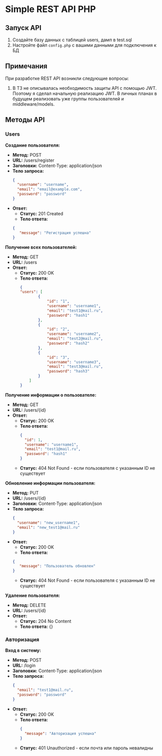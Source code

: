 # Simple REST API PHP

## Запуск API

1. Создайте базу данных с таблицей users, дамп в test.sql
2. Настройте файл  `config.php`  с вашими данными для подключения к БД

## Примечания

При разработке REST API возникли следующие вопросы:
1) В ТЗ не описывалась необходимость защиты API с помощью JWT. Поэтому я сделал начальную реализацию JWT. В личных планах в будущем реализовать уже группы пользователей и middleware/models. 


## Методы API
### Users
**Создание пользователя:**

* **Метод:** POST
* **URL:** /users/register
* **Заголовки:** Content-Type: application/json
* **Тело запроса:**
    ```json
    {
      "username": "username",
      "email": "email@example.com",
      "password": "password"
    }
    ```
* **Ответ:**
    * **Статус:** 201 Created
    * **Тело ответа:** 
     ```json
    {
        "message": "Регистрация успешна"
    }
    ```
**Получение всех пользователей:**

* **Метод:** GET
* **URL:** /users
* **Ответ:**
    * **Статус:** 200 OK
    * **Тело ответа:**
        ```json
        {
        "users": [
                {
                    "id": "1",
                    "username": "username1",
                    "email": "test1@mail.ru",
                    "password": "hash1"
                },
                {
                    "id": "2",
                    "username": "username2",
                    "email": "test2@mail.ru",
                    "password": "hash2"
                },
                {
                    "id": "3",
                    "username": "username3",
                    "email": "test3@mail.ru",
                    "password": "hash3"
                }
            ]
        }
        ```

**Получение информации о пользователе:**

* **Метод:** GET
* **URL:** /users/{id}
* **Ответ:**
    * **Статус:** 200 OK
    * **Тело ответа:**
        ```json
        {
          "id": 1,
          "username": "username1",
          "email": "test1@mail.ru",
          "password": "hash1"
        }
        ```
    * **Статус:** 404 Not Found - если пользователя с указанным ID не существует

**Обновление информации пользователя:**

* **Метод:** PUT
* **URL:** /users/{id}
* **Заголовки:** Content-Type: application/json
* **Тело запроса:**
    ```json
    {
      "username": "new_username1",
      "email": "new_test1@mail.ru"
    }
    ```
* **Ответ:**
    * **Статус:** 200 OK
    * **Тело ответа:** 
     ```json
    {
        "message": "Пользователь обновлен"
    }
    ```
    * **Статус:** 404 Not Found - если пользователя с указанным ID не существует

**Удаление пользователя:**

* **Метод:** DELETE
* **URL:** /users/{id}
* **Ответ:**
    * **Статус:** 204 No Content
    * **Тело ответа:** {}

### Авторизация

**Вход в систему:**

* **Метод:** POST
* **URL:** /login
* **Заголовки:** Content-Type: application/json
* **Тело запроса:**
    ```json
    {
      "email": "test1@mail.ru",
      "password": "password"
    }
    ```
* **Ответ:**
    * **Статус:** 200 OK
    * **Тело ответа:**
        ```json
        {
          "message": "Авторизация успешна"
        }
        ```
    * **Статус:** 401 Unauthorized - если почта или пароль невалидны
